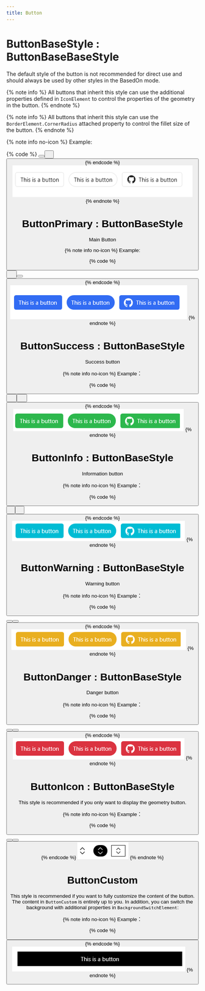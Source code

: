```yaml
---
title: Button
---
```


# ButtonBaseStyle : ButtonBaseBaseStyle

The default style of the button is not recommended for direct use and should always be used by other styles in the BasedOn mode.

{% note info %}
All buttons that inherit this style can use the additional properties defined in `IconElement` to control the properties of the geometry in the button.
{% endnote %}

{% note info %}
All buttons that inherit this style can use the `BorderElement.CornerRadius` attached property to control the fillet size of the button.
{% endnote %}

{% note info no-icon %}
Example:

{% code %}
<StackPanel Orientation="Horizontal">
  <Button Content="This is a button"/>
  <Button Content="This is a button" Margin="10,0,0,0" controls:BorderElement.CornerRadius="15"/>
  <Button Content="This is a button" Margin="10,0,0,0"
controls:IconElement.Geometry="{StaticResource GithubGeometry}"/>
</StackPanel>
{% endcode %}
![ButtonBaseStyle](https://raw.githubusercontent.com/HandyOrg/HandyOrgResource/master/HandyControl/Doc/native_controls/ButtonBaseStyle_1.png)
{% endnote %}

# ButtonPrimary : ButtonBaseStyle

Main Button

{% note info no-icon %}
Example:

{% code %}
<StackPanel Orientation="Horizontal">
   <Button Style="{StaticResource ButtonPrimary}" Content="This is a button"/>
   <Button Style="{StaticResource ButtonPrimary}" Content="This is a button" Margin="10,0,0,0" controls:BorderElement.CornerRadius="15"/>
   <Button Style="{StaticResource ButtonPrimary}" Content="This is a button" Margin="10,0,0,0" controls:IconElement.Geometry="{StaticResource GithubGeometry}"/>
</StackPanel>
{% endcode %}
![ButtonPrimary](https://raw.githubusercontent.com/HandyOrg/HandyOrgResource/master/HandyControl/Doc/native_controls/ButtonPrimary_1.png)
{% endnote %}

# ButtonSuccess : ButtonBaseStyle

Success button

{% note info no-icon %}
Example：

{% code %}
<StackPanel Orientation="Horizontal">
   <Button Style="{StaticResource ButtonSuccess}" Content="This is a button"/>
   <Button Style="{StaticResource ButtonSuccess}" Content="This is a button" Margin="10,0,0,0" controls:BorderElement.CornerRadius="15"/>
   <Button Style="{StaticResource ButtonSuccess}" Content="This is a button" Margin="10,0,0,0" controls:IconElement.Geometry="{StaticResource GithubGeometry}"/>
</StackPanel>
{% endcode %}
![ButtonSuccess](https://raw.githubusercontent.com/HandyOrg/HandyOrgResource/master/HandyControl/Doc/native_controls/ButtonSuccess_1.png)
{% endnote %}

# ButtonInfo : ButtonBaseStyle

Information button

{% note info no-icon %}
Example：

{% code %}
<StackPanel Orientation="Horizontal">
  <Button Style="{StaticResource ButtonInfo}" Content="This is a button"/>
  <Button Style="{StaticResource ButtonInfo}" Content="This is a button" Margin="10,0,0,0" controls:BorderElement.CornerRadius="15"/>
  <Button Style="{StaticResource ButtonInfo}" Content="This is a button" Margin="10,0,0,0" controls:IconElement.Geometry="{StaticResource GithubGeometry}"/>
</StackPanel>
{% endcode %}
![ButtonInfo](https://raw.githubusercontent.com/HandyOrg/HandyOrgResource/master/HandyControl/Doc/native_controls/ButtonInfo_1.png)
{% endnote %}

# ButtonWarning : ButtonBaseStyle

Warning button

{% note info no-icon %}
Example：

{% code %}
<StackPanel Orientation="Horizontal">
    <Button Style="{StaticResource ButtonWarning}" Content="This is a button"/>
    <Button Style="{StaticResource ButtonWarning}" Content="This is a button" Margin="10,0,0,0" controls:BorderElement.CornerRadius="15"/>
    <Button Style="{StaticResource ButtonWarning}" Content="This is a button" Margin="10,0,0,0" controls:IconElement.Geometry="{StaticResource GithubGeometry}"/>
</StackPanel>
{% endcode %}
![ButtonWarning](https://raw.githubusercontent.com/HandyOrg/HandyOrgResource/master/HandyControl/Doc/native_controls/ButtonWarning_1.png)
{% endnote %}

# ButtonDanger : ButtonBaseStyle

Danger button

{% note info no-icon %}
Example：

{% code %}
<StackPanel Orientation="Horizontal">
    <Button Style="{StaticResource ButtonDanger}" Content="This is a button"/>
    <Button Style="{StaticResource ButtonDanger}" Content="This is a button" Margin="10,0,0,0" controls:BorderElement.CornerRadius="15"/>
    <Button Style="{StaticResource ButtonDanger}" Content="This is a button" Margin="10,0,0,0" controls:IconElement.Geometry="{StaticResource GithubGeometry}"/>
</StackPanel>
{% endcode %}
![ButtonDanger](https://raw.githubusercontent.com/HandyOrg/HandyOrgResource/master/HandyControl/Doc/native_controls/ButtonDanger_1.png)
{% endnote %}

# ButtonIcon : ButtonBaseStyle

This style is recommended if you only want to display the geometry button.

{% note info no-icon %}
Example：

{% code %}
<StackPanel Orientation="Horizontal">
    <Button Style="{StaticResource ButtonIcon}" Foreground="Black" controls:IconElement.Geometry="{StaticResource UpDownGeometry}"/>
    <Button Style="{StaticResource ButtonIcon}" Background="Black" Foreground="White" controls:BorderElement.CornerRadius="15" controls:IconElement.Geometry="{StaticResource UpDownGeometry}" Margin="10,0,0,0"/>
    <Button Style="{StaticResource ButtonIcon}" BorderThickness="1" BorderBrush="Black" Foreground="Black" controls:IconElement.Geometry="{StaticResource UpDownGeometry}" Margin="10,0,0,0"/>
</StackPanel>
{% endcode %}
![ButtonIcon](https://raw.githubusercontent.com/HandyOrg/HandyOrgResource/master/HandyControl/Doc/native_controls/ButtonIcon_1.png)
{% endnote %}

# ButtonCustom

This style is recommended if you want to fully customize the content of the button. The content in `ButtonCustom` is entirely up to you. In addition, you can switch the background with additional properties in `BackgroundSwitchElement`:

{% note info no-icon %}
Example：

{% code %}
<Button Height="30" Padding="10,0" Background="Black" Foreground="White" Content="This is a button" Style="{StaticResource ButtonCustom}" controls:BackgroundSwitchElement.MouseHoverBackground="Red" controls:BackgroundSwitchElement.MouseDownBackground="PaleVioletRed"/>
{% endcode %}
![ButtonCustom](https://raw.githubusercontent.com/HandyOrg/HandyOrgResource/master/HandyControl/Doc/native_controls/ButtonCustom_1.gif)
{% endnote %}
